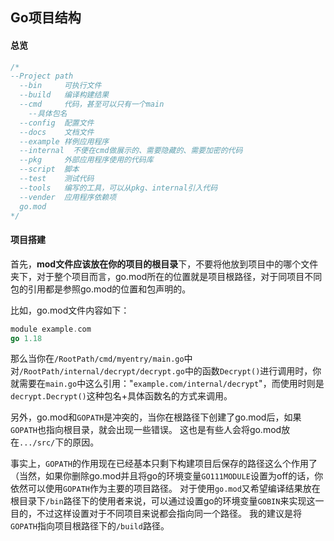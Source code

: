 ## Go项目结构

#### 总览

```go
/*
--Project path
  --bin     可执行文件
  --build   编译构建结果
  --cmd     代码，甚至可以只有一个main
    --具体包名
  --config  配置文件
  --docs    文档文件
  --example 样例应用程序
  --internal  不便在cmd做展示的、需要隐藏的、需要加密的代码
  --pkg     外部应用程序使用的代码库
  --script  脚本
  --test    测试代码
  --tools   编写的工具，可以从pkg、internal引入代码
  --vender  应用程序依赖项
  go.mod
*/
```

#### 项目搭建

首先，**mod文件应该放在你的项目的根目录**下，不要将他放到项目中的哪个文件夹下，对于整个项目而言，go.mod所在的位置就是项目根路径，对于同项目不同包的引用都是参照go.mod的位置和包声明的。

比如，go.mod文件内容如下：

```go
module example.com
go 1.18
```

那么当你在`/RootPath/cmd/myentry/main.go`中对`/RootPath/internal/decrypt/decrypt.go`中的函数`Decrypt()`进行调用时，你就需要在`main.go`中这么引用："`example.com/internal/decrypt`"，而使用时则是`decrypt.Decrypt()`这种包名+具体函数名的方式来调用。

另外，go.mod和`GOPATH`是冲突的，当你在根路径下创建了go.mod后，如果`GOPATH`也指向根目录，就会出现一些错误。
这也是有些人会将go.mod放在`.../src/`下的原因。

事实上，`GOPATH`的作用现在已经基本只剩下构建项目后保存的路径这么个作用了（当然，如果你删除go.mod并且将go的环境变量`GO111MODULE`设置为off的话，你依然可以使用`GOPATH`作为主要的项目路径。
对于使用`go.mod`又希望编译结果放在根目录下`/bin`路径下的使用者来说，可以通过设置go的环境变量`GOBIN`来实现这一目的，不过这样设置对于不同项目来说都会指向同一个路径。
我的建议是将`GOPATH`指向项目根路径下的`/build`路径。